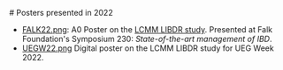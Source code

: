 # Posters presented in 2022

* [FALK22.png](FALK22.png): A0 Poster on the
  [LCMM LIBDR study](https://doi.org/10.1101/2022.08.16.22278320).
  Presented at Falk Foundation's Symposium 230:
  _State-of-the-art management of IBD_.
* [UEGW22.png](UEGW22.png) Digital poster on the LCMM LIBDR study for UEG Week
  2022. 